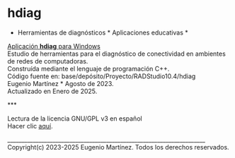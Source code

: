 # hdiag
* Herramientas de diagnósticos * Aplicaciones educativas *

<u>Aplicación <b>hdiag</b> para Windows</u><br>
Estudio de herramientas para el diagnóstico de conectividad en ambientes de redes de computadoras.<br>
Construída mediante el lenguaje de programación C++.<br>
Código fuente en: base/depósito/Proyecto/RADStudio10.4/hdiag<br>
Eugenio Martínez * Agosto de 2023.<br>
Actualizado en Enero de 2025.<br>
<p>***</p>
Lectura de la licencia GNU/GPL v3 en español<br>
Hacer clic <a href="https://lslspanish.github.io/translation_GPLv3_to_spanish/" target="_blank">aquí</a>.<br>

______________________________________________________________________<br>
Copyright(c) 2023-2025 Eugenio Martínez. Todos los derechos reservados.<br>
